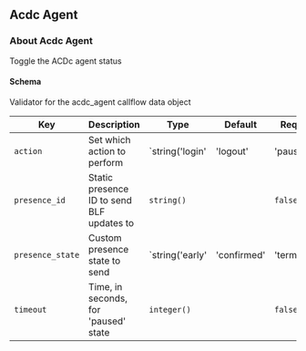 ## Acdc Agent

### About Acdc Agent

Toggle the ACDc agent status

#### Schema

Validator for the acdc_agent callflow data object



Key | Description | Type | Default | Required
--- | ----------- | ---- | ------- | --------
`action` | Set which action to perform | `string('login' | 'logout' | 'paused' | 'resume')` |   | `false`
`presence_id` | Static presence ID to send BLF updates to | `string()` |   | `false`
`presence_state` | Custom presence state to send | `string('early' | 'confirmed' | 'terminated' | 'red_flash' | 'red_solid' | 'green')` |   | `false`
`timeout` | Time, in seconds, for 'paused' state | `integer()` |   | `false`
